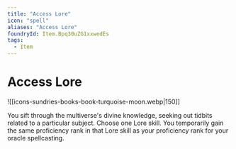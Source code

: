 ```yaml
---
title: "Access Lore"
icon: "spell"
aliases: "Access Lore"
foundryId: Item.Bpq30uZG1xxwedEs
tags:
  - Item
---
```


# Access Lore
![[icons-sundries-books-book-turquoise-moon.webp|150]]

You sift through the multiverse's divine knowledge, seeking out tidbits related to a particular subject. Choose one Lore skill. You temporarily gain the same proficiency rank in that Lore skill as your proficiency rank for your oracle spellcasting.
